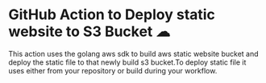 # GitHub Action to Deploy static website to S3 Bucket ☁

This action uses the golang aws sdk to build aws static website bucket and
deploy the static file to that newly build s3 bucket.To deploy static file it
uses either from your repository or build during your workflow.


